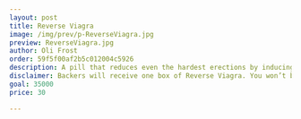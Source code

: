 ```yaml
---
layout: post
title: Reverse Viagra
image: /img/prev/p-ReverseViagra.jpg
preview: ReverseViagra.jpg
author: Oli Frost
order: 59f5f00af2b5c012004c5926
description: A pill that reduces even the hardest erections by inducing vivid hallucinations of your naked copulating mother and father.
disclaimer: Backers will receive one box of Reverse Viagra. You won’t be charged unless the goal is reached. Please include the name of your parents with your order.
goal: 35000
price: 30

---
```

